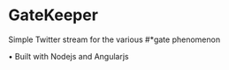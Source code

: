 GateKeeper
==========

Simple Twitter stream for the various #*gate phenomenon

• Built with Nodejs and Angularjs
